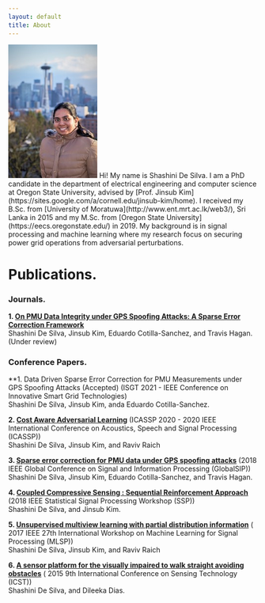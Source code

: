 ```yaml
---
layout: default
title: About
---
```



<img src="/images/shakespeare.png" class="right" />
Hi! My name is Shashini De Silva. I am a PhD candidate in the department of electrical engineering and computer science at Oregon State University, advised by [Prof. Jinsub Kim](https://sites.google.com/a/cornell.edu/jinsub-kim/home). I received my B.Sc. from [University of Moratuwa](http://www.ent.mrt.ac.lk/web3/), Sri Lanka in 2015 and my M.Sc. from [Oregon State University](https://eecs.oregonstate.edu/) in 2019. My background is in signal processing and machine learning where my research focus on securing power grid operations from adversarial perturbations. 

# Publications. 
### Journals.  
**1.  [On PMU Data Integrity under GPS Spoofing Attacks: A Sparse Error Correction Framework](https://arxiv.org/abs/2008.09691)**<br/>
Shashini De Silva, Jinsub Kim, Eduardo Cotilla-Sanchez, and Travis Hagan. (Under review)

### Conference Papers.
**1. Data Driven Sparse Error Correction for PMU Measurements under GPS Spoofing Attacks (Accepted) (ISGT 2021 - IEEE Conference on Innovative Smart Grid Technologies)<br/>
Shashini De Silva, Jinsub Kim, anda Eduardo Cotilla-Sanchez. 

**2. [Cost Aware Adversarial Learning](https://ieeexplore.ieee.org/abstract/document/9053631)** (ICASSP 2020 - 2020 IEEE International Conference on Acoustics, Speech and Signal Processing (ICASSP))<br/> Shashini De Silva, Jinsub Kim, and Raviv Raich 

**3. [Sparse error correction for PMU data under GPS spoofing attacks](https://ieeexplore.ieee.org/abstract/document/8645973)** (2018 IEEE Global Conference on Signal and Information Processing (GlobalSIP))<br/> Shashini De Silva, Jinsub Kim, Eduardo Cotilla-Sanchez, and Travis Hagan.

**4. [Coupled Compressive Sensing : Sequential Reinforcement Approach](https://ieeexplore.ieee.org/abstract/document/8450859)** (2018 IEEE Statistical Signal Processing Workshop (SSP))<br/> Shashini De Silva, and Jinsub Kim.

**5. [Unsupervised multiview learning with partial distribution information](https://ieeexplore.ieee.org/abstract/document/8168138)** ( 2017 IEEE 27th International Workshop on Machine Learning for Signal Processing (MLSP))<br/>
Shashini De Silva, Jinsub Kim, and Raviv Raich 

**6. [A sensor platform for the visually impaired to walk straight avoiding obstacles](https://ieeexplore.ieee.org/abstract/document/7438513)** ( 2015 9th International Conference on Sensing Technology (ICST))<br/> Shashini De Silva, and Dileeka Dias.



